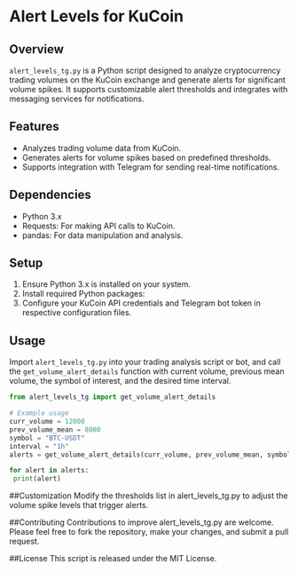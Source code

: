 # Alert Levels for KuCoin

## Overview
`alert_levels_tg.py` is a Python script designed to analyze cryptocurrency trading volumes on the KuCoin exchange and generate alerts for significant volume spikes. It supports customizable alert thresholds and integrates with messaging services for notifications.

## Features
- Analyzes trading volume data from KuCoin.
- Generates alerts for volume spikes based on predefined thresholds.
- Supports integration with Telegram for sending real-time notifications.

## Dependencies
- Python 3.x
- Requests: For making API calls to KuCoin.
- pandas: For data manipulation and analysis.

## Setup
1. Ensure Python 3.x is installed on your system.
2. Install required Python packages:
3. Configure your KuCoin API credentials and Telegram bot token in respective configuration files.

## Usage
Import `alert_levels_tg.py` into your trading analysis script or bot, and call the `get_volume_alert_details` function with current volume, previous mean volume, the symbol of interest, and the desired time interval.

```python
from alert_levels_tg import get_volume_alert_details

# Example usage
curr_volume = 12000
prev_volume_mean = 8000
symbol = "BTC-USDT"
interval = "1h"
alerts = get_volume_alert_details(curr_volume, prev_volume_mean, symbol, interval)

for alert in alerts:
 print(alert)
```

##Customization
Modify the thresholds list in alert_levels_tg.py to adjust the volume spike levels that trigger alerts.

##Contributing
Contributions to improve alert_levels_tg.py are welcome. Please feel free to fork the repository, make your changes, and submit a pull request.

##License
This script is released under the MIT License. 
